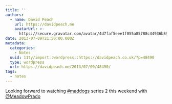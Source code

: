 ```yaml
---
title: ''
authors:
  - name: David Peach
    url: https://davidpeach.me
    avatarUrl: >-
      https://secure.gravatar.com/avatar/4d7faf5eee1f055a85788c44936b8995eaab6dfb004e7854ec747ccb272e91ee?s=96&d=mm&r=g
date: 2013-07-09T21:50:00.000Z
metadata:
  categories:
    - Notes
  uuid: 11ty/import::wordpress::https://davidpeach.co.uk/?p=48490
  type: wordpress
  url: https://davidpeach.me/2013/07/09/48490/
tags:
  - notes
---
```

Looking forward to watching [#maddogs](https://twitter.com/search?q=%23maddogs) series 2 this weekend with [@MeadowPrado](https://twitter.com/MeadowPrado)